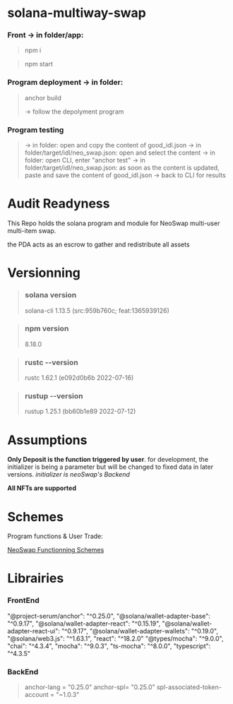 # solana-multiway-swap

### Front -> in folder/app:

>npm i

>npm start

### Program deployment -> in folder:

>anchor build
>
> -> follow the depolyment program

### Program testing 
> -> in folder: open and copy the content of good_idl.json
> -> in folder/target/idl/neo_swap.json: open and select the content
> -> in folder: open CLI, enter "anchor test"
> -> in folder/target/idl/neo_swap.json: as soon as the content is updated, paste and save the content of good_idl.json
> -> back to CLI for results

# Audit Readyness

This Repo holds the solana program and module for NeoSwap multi-user multi-item swap.

the PDA acts as an escrow to gather and redistribute all assets

# Versionning

> ### solana version
>
> solana-cli 1.13.5 (src:959b760c; feat:1365939126)

> ### npm version
>
> 8.18.0

> ### rustc --version
>
> rustc 1.62.1 (e092d0b6b 2022-07-16)

> ### rustup --version
>
> rustup 1.25.1 (bb60b1e89 2022-07-12)

# Assumptions

**Only Deposit is the function triggered by user**.
for development, the initializer is being a parameter but will be changed to fixed data in later versions.
*initializer is neoSwap's Backend*

**All NFTs are supported**

# Schemes

Program functions & User Trade:

[NeoSwap Functionning Schemes](https://drive.google.com/drive/folders/16G1mz_wwIxH0qMsZRWn68o39zNqMJZQW?usp=share_link)

# Librairies

### FrontEnd    
"@project-serum/anchor": "^0.25.0",
"@solana/wallet-adapter-base": "^0.9.17",
"@solana/wallet-adapter-react": "^0.15.19",
"@solana/wallet-adapter-react-ui": "^0.9.17",
"@solana/wallet-adapter-wallets": "^0.19.0",
"@solana/web3.js": "^1.63.1",
"react": "^18.2.0"
"@types/mocha": "^9.0.0",
"chai": "^4.3.4",
"mocha": "^9.0.3",
"ts-mocha": "^8.0.0",
"typescript": "^4.3.5"

### BackEnd

> anchor-lang = "0.25.0"
> anchor-spl= "0.25.0"
> spl-associated-token-account = "~1.0.3"